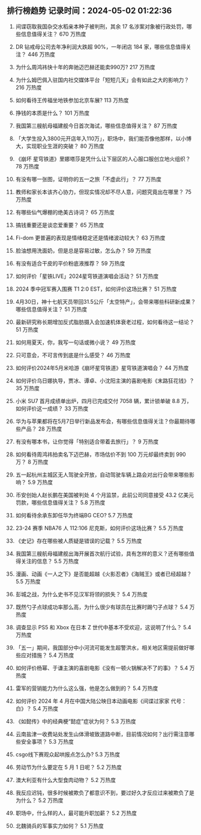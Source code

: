 
## 排行榜趋势 记录时间：2024-05-02 01:22:36
  
  1. 间谍窃取我国杂交水稻亲本种子被判刑，其余 17 名涉案对象被行政处罚，哪些信息值得关注？ 670 万热度
    
  2. DR 钻戒母公司去年净利润大跌超 90%，一年闭店 184 家，哪些信息值得关注？ 446 万热度
    
  3. 为什么周鸿祎快十年的奔驰迈巴赫还能卖990万? 217 万热度
    
  4. 为什么姆巴佩入驻国内社交媒体平台「短短几天」会有如此之大的影响力？ 216 万热度
    
  5. 如何看待王传福坐地铁参加北京车展? 113 万热度
    
  6. 挣钱的本质是什么？ 101 万热度
    
  7. 我国第三艘航母福建舰今日首次海试，哪些信息值得关注？ 87 万热度
    
  8. 「大学生投入3800元开店年入110万」，职场中，我们能否像他那样，以小博大，实现职业生涯的突破？ 80 万热度
    
  9. 《崩坏 星穹铁道》里娜塔莎是凭什么让下层区的人心服口服创立地火组织？ 78 万热度
    
  10. 有没有哪一张图，证明你的五一之旅「不虚此行」？ 77 万热度
    
  11. 教师和家长本该齐心协力，但现实情况却不尽人意，问题究竟出在哪里？ 75 万热度
    
  12. 有哪些仙气爆棚的绝美古诗词？ 65 万热度
    
  13. 搞钱重要还是谈恋爱重要？ 65 万热度
    
  14. Fi-dom 更普遍的表现是情绪稳定还是情绪波动较大？ 63 万热度
    
  15. 脸油想用洗面奶，但是总是容易过敏，怎么办？ 59 万热度
    
  16. 有没有适合干皮的平价粉底液推荐？ 59 万热度
    
  17. 如何评价「星铁LIVE」2024星穹铁道演唱会活动？ 51 万热度
    
  18. 2024 季中冠军赛入围赛 T1 2:0 EST，如何评价这场比赛？ 51 万热度
    
  19. 4月30日，神十七航天员带回31.5公斤「太空特产」，会带来哪些科研新成果？哪些信息值得关注？ 51 万热度
    
  20. 最新研究称长期增加反式脂肪摄入会加速机体衰老过程，如何看待这一结论？ 51 万热度
    
  21. 如何用夏天，你，我写一句话或微小说？ 49 万热度
    
  22. 只可意会，不可言传到底是什么感受？ 46 万热度
    
  23. 如何评价2024年5月米哈游《崩坏星穹铁道》星穹铁道演唱会？ 44 万热度
    
  24. 如何评价乌日娜执导，贾冰、谭卓、小沈阳主演的喜剧电影《末路狂花钱》？ 35 万热度
    
  25. 小米 SU7 首月成绩单出炉，四月已完成交付 7058 辆，累计锁单破 8.8 万，如何评价这一成绩？ 33 万热度
    
  26. 华为与苹果都将在5月7日举行新品发布会，有哪些信息值得关注？你最期待哪些产品？ 28 万热度
    
  27. 有没有哪本书，让你觉得「特别适合带着去旅行」？ 9 万热度
    
  28. 如何看待周鸿祎拍卖名下迈巴赫，市场估价不到 100 万元却最终卖到 990 万？ 8 万热度
    
  29. 五一起杭州主城区无人驾驶全开放，自动驾驶车辆上路会对出行会带来哪些影响？ 5.9 万热度
    
  30. 币安创始人赵长鹏在美国被判处 4 个月监禁，此前公司同意接受 43.2 亿美元罚款，哪些信息值得关注？ 5.8 万热度
    
  31. 如何看待余承东卸任华为终端BG CEO? 5.7 万热度
    
  32. 23-24 赛季 NBA76 人 112:106 尼克斯，如何评价这场比赛？ 5.5 万热度
    
  33. 《史记》存在哪些被人质疑是错误的记载？ 5.5 万热度
    
  34. 我国第三艘航母福建舰出海开展首次航行试验，具有怎样的意义？还有哪些值得关注的信息？ 5.5 万热度
    
  35. 漫画、动画《一人之下》是否能超越《火影忍者》《海贼王》或者已经超越？ 5.5 万热度
    
  36. 彭城之战，为什么史书不见汉军将领的损失？ 5.4 万热度
    
  37. 既然勺子点球成功率那么高，为什么很少有球员在比赛时踢勺子点球？ 5.4 万热度
    
  38. 调查显示 PS5 和 Xbox 在日本 Z 世代中基本不受欢迎，这说明了什么？ 5.4 万热度
    
  39. 「五一」期间，我国部分中小河流可能发生超警洪水，相关地区需提前做好哪些应对措施？ 5.4 万热度
    
  40. 如何评价杨幂、于谦主演的喜剧电影《没有一顿火锅解决不了的事》？ 5.4 万热度
    
  41. 雷军的营销能力为什么这么强，他是怎么做到的？ 5.4 万热度
    
  42. 如何评价 2024 年 4 月在中国大陆公映日本动画电影《间谍过家家 代号：白》？ 5.4 万热度
    
  43. 《如懿传》中的经典梗“懿症”症状为何？ 5.3 万热度
    
  44. 云南盐津一收费站处发生山体滑坡致道路中断，目前情况如何？出行需注意哪些安全事项？ 5.3 万热度
    
  45. csgo线下赛观众起哄报点怎么办? 5.3 万热度
    
  46. 劳动节为什么要定在 5 月 1 日呢？ 5.2 万热度
    
  47. 澳大利亚有什么大型食肉动物？ 5.2 万热度
    
  48. 我反应迟钝，很多时候被欺负了都意识不到，要过好久才反应过来被欺负了是为什么？ 5.2 万热度
    
  49. 职场中，什么样的人，最可能升职加薪？ 5.2 万热度
    
  50. 北魏骑兵的军事实力如何？ 5.1 万热度
    